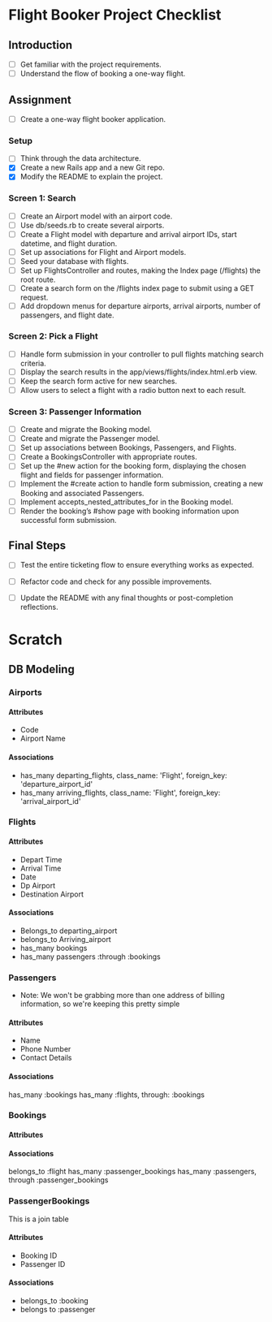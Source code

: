 # Flight Booker Project Checklist

## Introduction
- [ ] Get familiar with the project requirements.
- [ ] Understand the flow of booking a one-way flight.

## Assignment
- [ ] Create a one-way flight booker application.

### Setup
- [ ] Think through the data architecture.
- [X] Create a new Rails app and a new Git repo.
- [X] Modify the README to explain the project.

### Screen 1: Search
- [ ] Create an Airport model with an airport code.
- [ ] Use db/seeds.rb to create several airports.
- [ ] Create a Flight model with departure and arrival airport IDs, start datetime, and flight duration.
- [ ] Set up associations for Flight and Airport models.
- [ ] Seed your database with flights.
- [ ] Set up FlightsController and routes, making the Index page (/flights) the root route.
- [ ] Create a search form on the /flights index page to submit using a GET request.
- [ ] Add dropdown menus for departure airports, arrival airports, number of passengers, and flight date.

### Screen 2: Pick a Flight
- [ ] Handle form submission in your controller to pull flights matching search criteria.
- [ ] Display the search results in the app/views/flights/index.html.erb view.
- [ ] Keep the search form active for new searches.
- [ ] Allow users to select a flight with a radio button next to each result.

### Screen 3: Passenger Information
- [ ] Create and migrate the Booking model.
- [ ] Create and migrate the Passenger model.
- [ ] Set up associations between Bookings, Passengers, and Flights.
- [ ] Create a BookingsController with appropriate routes.
- [ ] Set up the #new action for the booking form, displaying the chosen flight and fields for passenger information.
- [ ] Implement the #create action to handle form submission, creating a new Booking and associated Passengers.
- [ ] Implement accepts_nested_attributes_for in the Booking model.
- [ ] Render the booking’s #show page with booking information upon successful form submission.

## Final Steps
- [ ] Test the entire ticketing flow to ensure everything works as expected.
- [ ] Refactor code and check for any possible improvements.
- [ ] Update the README with any final thoughts or post-completion reflections.


# Scratch
## DB Modeling

### Airports
#### Attributes
* Code
* Airport Name
#### Associations
* has_many departing_flights, class_name: 'Flight', foreign_key: 'departure_airport_id'
* has_many arriving_flights, class_name: 'Flight', foreign_key: 'arrival_airport_id'

### Flights
#### Attributes
* Depart Time
* Arrival Time
* Date
* Dp Airport
* Destination Airport

#### Associations
* Belongs_to departing_airport
* belongs_to Arriving_airport
* has_many bookings
* has_many passengers :through :bookings





### Passengers
* Note: We won't be grabbing more than one address of billing information, so we're keeping this pretty simple
#### Attributes

* Name
* Phone Number
* Contact Details


#### Associations

has_many :bookings
has_many :flights, through: :bookings


### Bookings
#### Attributes

#### Associations

belongs_to :flight
has_many :passenger_bookings
has_many :passengers, through :passenger_bookings

### PassengerBookings
This is a join table
#### Attributes
* Booking ID
* Passenger ID
#### Associations
* belongs_to :booking
* belongs to :passenger


